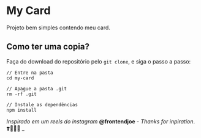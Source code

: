 # My Card

Projeto bem simples contendo meu card.
## Como ter uma copia?

Faça do download do repositório pelo ``git clone``, e siga o passo a passo:

```
// Entre na pasta
cd my-card

// Apague a pasta .git
rm -rf .git

// Instale as dependências
npm install
```

_Inspirado em um reels do instagram_
__@frontendjoe__ - _Thanks for inpiration_. ❣️👨🏾‍💻 _


